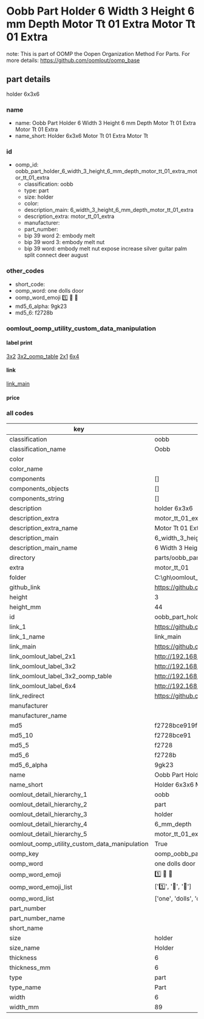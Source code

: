 # Oobb Part Holder 6 Width 3 Height 6 mm Depth Motor Tt 01 Extra Motor Tt 01 Extra  

note: This is part of OOMP the Oopen Organization Method For Parts. For more details: https://github.com/oomlout/oomp_base

##  part details
  



holder 6x3x6



### name
* name: Oobb Part Holder 6 Width 3 Height 6 mm Depth Motor Tt 01 Extra Motor Tt 01 Extra
* name_short: Holder 6x3x6 Motor Tt 01 Extra Motor Tt
### id
* oomp_id: oobb_part_holder_6_width_3_height_6_mm_depth_motor_tt_01_extra_motor_tt_01_extra
  * classification: oobb
  * type: part
  * size: holder
  * color: 
  * description_main: 6_width_3_height_6_mm_depth_motor_tt_01_extra
  * description_extra: motor_tt_01_extra
  * manufacturer: 
  * part_number: 
  * bip 39 word 2: embody melt
  * bip 39 word 3: embody melt nut
  * bip 39 word: embody melt nut expose increase silver guitar palm split connect deer august

### other_codes
* short_code: 
* oomp_word: one dolls door
* oomp_word_emoji :one: :dolls: :door:
* md5_6_alpha: 9gk23
* md5_6: f2728b






### oomlout_oomp_utility_custom_data_manipulation
#### label print
[3x2](http://192.168.1.245:1112/?label=oomp%209gk23)
[3x2_oomp_table](http://192.168.1.108:1112/?label=oomp%209gk23)
[2x1](http://192.168.1.242:1112/?label=oomp%209gk23)
[6x4](http://192.168.1.55:1112/?label=oomp%209gk23)    

#### link

[link_main](https://github.com/oomlout/oomlout_oobb_version_4_generated_parts/tree/main/navigation_oomp/oobb/part/holder/6_width_3_height_6_mm_depth_motor_tt_01_extra/motor_tt_01_extra/part)                              

#### price







### all codes 
| key | value |  
| --- | --- |  
| classification | oobb |  
| classification_name | Oobb |  
| color |  |  
| color_name |  |  
| components | [] |  
| components_objects | [] |  
| components_string | [] |  
| description | holder 6x3x6 |  
| description_extra | motor_tt_01_extra |  
| description_extra_name | Motor Tt 01 Extra |  
| description_main | 6_width_3_height_6_mm_depth_motor_tt_01_extra |  
| description_main_name | 6 Width 3 Height 6 mm Depth Motor Tt 01 Extra |  
| directory | parts/oobb_part_holder_6_width_3_height_6_mm_depth_motor_tt_01_extra_motor_tt_01_extra |  
| extra | motor_tt_01 |  
| folder | C:\gh\oomlout_oobb_version_4_generated_parts\parts\oobb_part_holder_6_width_3_height_6_mm_depth_motor_tt_01_extra_motor_tt_01_extra |  
| github_link | https://github.com/oomlout/oomlout_oomp_part_src/tree/main/parts/oobb_part_holder_6_width_3_height_6_mm_depth_motor_tt_01_extra_motor_tt_01_extra |  
| height | 3 |  
| height_mm | 44 |  
| id | oobb_part_holder_6_width_3_height_6_mm_depth_motor_tt_01_extra_motor_tt_01_extra |  
| link_1 | https://github.com/oomlout/oomlout_oobb_version_4_generated_parts/tree/main/navigation_oomp/oobb/part/holder/6_width_3_height_6_mm_depth_motor_tt_01_extra/motor_tt_01_extra/part |  
| link_1_name | link_main |  
| link_main | https://github.com/oomlout/oomlout_oobb_version_4_generated_parts/tree/main/navigation_oomp/oobb/part/holder/6_width_3_height_6_mm_depth_motor_tt_01_extra/motor_tt_01_extra/part |  
| link_oomlout_label_2x1 | http://192.168.1.242:1112/?label=oomp%209gk23 |  
| link_oomlout_label_3x2 | http://192.168.1.245:1112/?label=oomp%209gk23 |  
| link_oomlout_label_3x2_oomp_table | http://192.168.1.108:1112/?label=oomp%209gk23 |  
| link_oomlout_label_6x4 | http://192.168.1.55:1112/?label=oomp%209gk23 |  
| link_redirect | https://github.com/oomlout/oomlout_oobb_version_4_generated_parts/tree/main/parts/oobb_holder_06_03_06_ex_motor_tt_01 |  
| manufacturer |  |  
| manufacturer_name |  |  
| md5 | f2728bce919f4cfb2339550b2f62aa43 |  
| md5_10 | f2728bce91 |  
| md5_5 | f2728 |  
| md5_6 | f2728b |  
| md5_6_alpha | 9gk23 |  
| name | Oobb Part Holder 6 Width 3 Height 6 mm Depth Motor Tt 01 Extra Motor Tt 01 Extra |  
| name_short | Holder 6x3x6 Motor Tt 01 Extra Motor Tt |  
| oomlout_detail_hierarchy_1 | oobb |  
| oomlout_detail_hierarchy_2 | part |  
| oomlout_detail_hierarchy_3 | holder |  
| oomlout_detail_hierarchy_4 | 6_mm_depth |  
| oomlout_detail_hierarchy_5 | motor_tt_01_extra |  
| oomlout_oomp_utility_custom_data_manipulation | True |  
| oomp_key | oomp_oobb_part_holder_6_width_3_height_6_mm_depth_motor_tt_01_extra_motor_tt_01_extra |  
| oomp_word | one dolls door |  
| oomp_word_emoji | :one: :dolls: :door: |  
| oomp_word_emoji_list | [':one:', ':dolls:', ':door:'] |  
| oomp_word_list | ['one', 'dolls', 'door'] |  
| part_number |  |  
| part_number_name |  |  
| short_name |  |  
| size | holder |  
| size_name | Holder |  
| thickness | 6 |  
| thickness_mm | 6 |  
| type | part |  
| type_name | Part |  
| width | 6 |  
| width_mm | 89 |  
